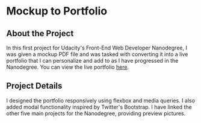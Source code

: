 # Mockup to Portfolio

## About the Project

In this first project for Udacity's Front-End Web Developer Nanodegree, I was given a mockup PDF file and was tasked with
converting it into a live portfolio that I can personalize and add to as I have progressed in the Nanodegree. You can view the live portfolio [here](https://nickdandavidson.github.io/frontend-nanodegree-mockup-to-portfolio).

## Project Details

I designed the portfolio responsively using flexbox and media queries. I also added modal functionality inspired by Twitter's
Bootstrap. I have linked the other five main projects for the Nanodegree, providing preview pictures.
